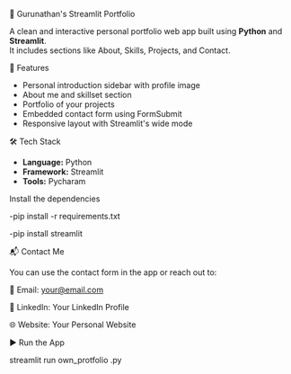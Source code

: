 💼 Gurunathan's Streamlit Portfolio

A clean and interactive personal portfolio web app built using **Python** and **Streamlit**.  
It includes sections like About, Skills, Projects, and Contact.

🚀 Features

- Personal introduction sidebar with profile image
- About me and skillset section
- Portfolio of your projects
- Embedded contact form using FormSubmit
- Responsive layout with Streamlit's wide mode

🛠 Tech Stack

- **Language:** Python
- **Framework:** Streamlit
- **Tools:** Pycharam

Install the dependencies

-pip install -r requirements.txt

-pip install streamlit 

📬 Contact Me

You can use the contact form in the app or reach out to:

📧 Email: your@email.com

💼 LinkedIn: Your LinkedIn Profile

🌐 Website: Your Personal Website

▶️ Run the App

streamlit run own_protfolio
.py
